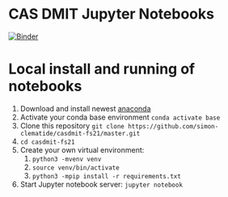 # CAS DMIT Jupyter Notebooks
[![Binder](http://mybinder.org/badge_logo.svg)](http://mybinder.org/v2/gh/simon-clematide/casdmit-fs21/master)




# Local install and running of notebooks
1. Download and install newest [anaconda](https://www.anaconda.com/distribution/) 
2. Activate your conda base environment `conda activate base`
3. Clone this repository `git clone https://github.com/simon-clematide/casdmit-fs21/master.git`
4. `cd casdmit-fs21`
5. Create your own virtual environment:
	1. `python3 -mvenv venv`
	2. `source venv/bin/activate`
	3. `python3 -mpip install -r requirements.txt`
6. Start Jupyter notebook server: `jupyter notebook`


